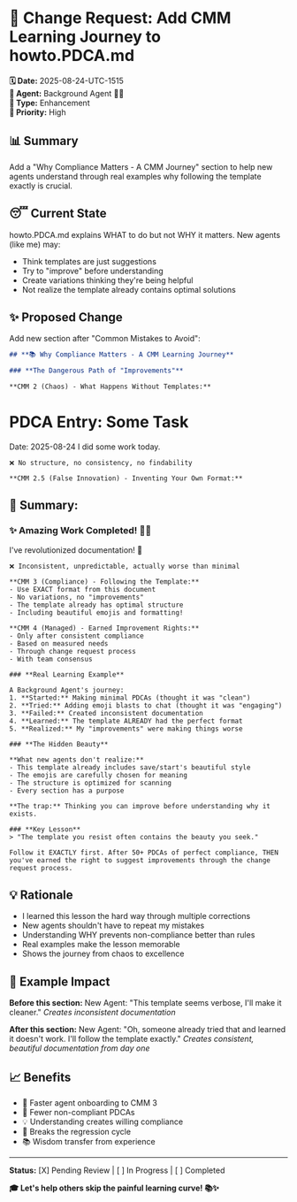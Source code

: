 # 📝 **Change Request: Add CMM Learning Journey to howto.PDCA.md**

**🗓️ Date:** 2025-08-24-UTC-1515  
**👤 Agent:** Background Agent 🕵️‍♂️  
**🎨 Type:** Enhancement  
**🚨 Priority:** High

## **📊 Summary**
Add a "Why Compliance Matters - A CMM Journey" section to help new agents understand through real examples why following the template exactly is crucial.

## **😴 Current State**
howto.PDCA.md explains WHAT to do but not WHY it matters. New agents (like me) may:
- Think templates are just suggestions
- Try to "improve" before understanding
- Create variations thinking they're being helpful
- Not realize the template already contains optimal solutions

## **✨ Proposed Change**

Add new section after "Common Mistakes to Avoid":

```markdown
## **📚 Why Compliance Matters - A CMM Learning Journey**

### **The Dangerous Path of "Improvements"**

**CMM 2 (Chaos) - What Happens Without Templates:**
```
# PDCA Entry: Some Task
Date: 2025-08-24
I did some work today.
```
❌ No structure, no consistency, no findability

**CMM 2.5 (False Innovation) - Inventing Your Own Format:**
```
## **🌟 Summary:**
### **✨ Amazing Work Completed! 🎨🚀**
I've revolutionized documentation! 🎉
```
❌ Inconsistent, unpredictable, actually worse than minimal

**CMM 3 (Compliance) - Following the Template:**
- Use EXACT format from this document
- No variations, no "improvements"
- The template already has optimal structure
- Including beautiful emojis and formatting!

**CMM 4 (Managed) - Earned Improvement Rights:**
- Only after consistent compliance
- Based on measured needs
- Through change request process
- With team consensus

### **Real Learning Example**

A Background Agent's journey:
1. **Started:** Making minimal PDCAs (thought it was "clean")
2. **Tried:** Adding emoji blasts to chat (thought it was "engaging")
3. **Failed:** Created inconsistent documentation
4. **Learned:** The template ALREADY had the perfect format
5. **Realized:** My "improvements" were making things worse

### **The Hidden Beauty**

**What new agents don't realize:**
- This template already includes save/start's beautiful style
- The emojis are carefully chosen for meaning
- The structure is optimized for scanning
- Every section has a purpose

**The trap:** Thinking you can improve before understanding why it exists.

### **Key Lesson**
> "The template you resist often contains the beauty you seek."

Follow it EXACTLY first. After 50+ PDCAs of perfect compliance, THEN you've earned the right to suggest improvements through the change request process.
```

## **💡 Rationale**
- I learned this lesson the hard way through multiple corrections
- New agents shouldn't have to repeat my mistakes
- Understanding WHY prevents non-compliance better than rules
- Real examples make the lesson memorable
- Shows the journey from chaos to excellence

## **🎯 Example Impact**

**Before this section:**
New Agent: "This template seems verbose, I'll make it cleaner."
*Creates inconsistent documentation*

**After this section:**
New Agent: "Oh, someone already tried that and learned it doesn't work. I'll follow the template exactly."
*Creates consistent, beautiful documentation from day one*

## **📈 Benefits**
- 🎯 Faster agent onboarding to CMM 3
- 🚫 Fewer non-compliant PDCAs
- 💡 Understanding creates willing compliance
- 🔄 Breaks the regression cycle
- 📚 Wisdom transfer from experience

---
**Status:** [X] Pending Review | [ ] In Progress | [ ] Completed

**🎓 Let's help others skip the painful learning curve! 📚✨**
